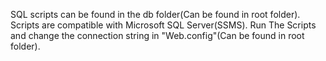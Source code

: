 SQL scripts can be found in the db folder(Can be found in root folder).
Scripts are compatible with Microsoft SQL Server(SSMS).
Run The Scripts and change the connection string in "Web.config"(Can be found in root folder).
